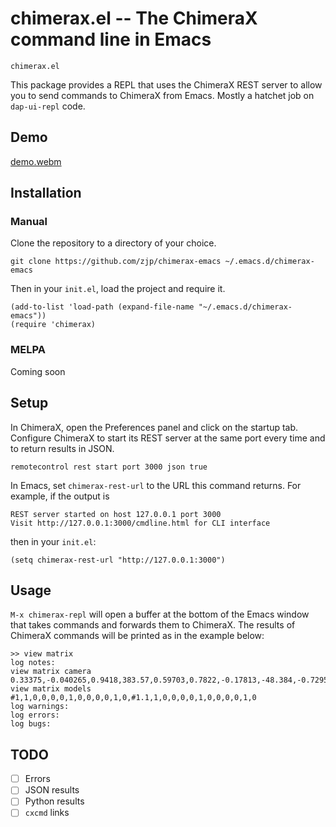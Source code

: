 # chimerax.el -- The ChimeraX command line in Emacs

`chimerax.el`

This package provides a REPL that uses the ChimeraX REST server to allow you to send commands to ChimeraX from Emacs. Mostly a hatchet job on `dap-ui-repl` code.

## Demo
[demo.webm](https://github.com/zjp/chimerax-emacs/assets/33698018/6fd03adc-e297-4e9d-82a1-7d6e3350094d)

## Installation

### Manual

Clone the repository to a directory of your choice.
``` shell
git clone https://github.com/zjp/chimerax-emacs ~/.emacs.d/chimerax-emacs
```

Then in your `init.el`, load the project and require it.

``` emacs-lisp
(add-to-list 'load-path (expand-file-name "~/.emacs.d/chimerax-emacs"))
(require 'chimerax)
```

### MELPA
Coming soon

## Setup

In ChimeraX, open the Preferences panel and click on the startup tab. Configure ChimeraX to start its REST server at the same port every time and to return results in JSON.

`remotecontrol rest start port 3000 json true`

In Emacs, set `chimerax-rest-url` to the URL this command returns. For example, if the output is

``` shell
REST server started on host 127.0.0.1 port 3000
Visit http://127.0.0.1:3000/cmdline.html for CLI interface
```

then in your `init.el`:


``` emacs-lisp
(setq chimerax-rest-url "http://127.0.0.1:3000")
```

## Usage

`M-x chimerax-repl` will open a buffer at the bottom of the Emacs window that takes commands and forwards them to ChimeraX. The results of ChimeraX commands will be printed as in the example below:

``` text
>> view matrix
log notes:
view matrix camera 0.33375,-0.040265,0.9418,383.57,0.59703,0.7822,-0.17813,-48.384,-0.7295,0.62173,0.2851,176.57
view matrix models #1,1,0,0,0,0,1,0,0,0,0,1,0,#1.1,1,0,0,0,0,1,0,0,0,0,1,0
log warnings:
log errors:
log bugs:
```

## TODO

- [ ] Errors
- [ ] JSON results
- [ ] Python results
- [ ] `cxcmd` links
